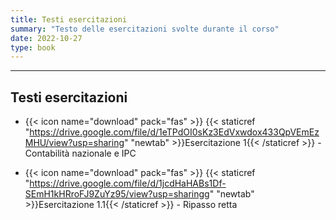 ```yaml
---
title: Testi esercitazioni
summary: "Testo delle esercitazioni svolte durante il corso"
date: 2022-10-27
type: book
---
```

---

## Testi esercitazioni

- {{< icon name="download" pack="fas" >}} {{< staticref "https://drive.google.com/file/d/1eTPdOI0sKz3EdVxwdox433QpVEmEzMHU/view?usp=sharing" "newtab" >}}Esercitazione 1{{< /staticref >}} - Contabilità nazionale e IPC

- {{< icon name="download" pack="fas" >}} {{< staticref "https://drive.google.com/file/d/1jcdHaHABs1Df-SEmH1kHRroFJ9ZuYz95/view?usp=sharingg" "newtab" >}}Esercitazione 1.1{{< /staticref >}} - Ripasso retta

<!-- 
- {{< icon name="download" pack="fas" >}} {{< staticref "https://drive.google.com/file/d/1csQf3ThG7QzLbqqta7VaoS_CzCvwMpgH/view?usp=share_link" "newtab" >}}Esercitazione 2{{< /staticref >}} - Mercato de lavoro, sistema monetario e inflazione.

- {{< icon name="download" pack="fas" >}} {{< staticref "https://drive.google.com/file/d/1iZt3ED9jABIKqrwfd50wpIvZ0hr_-4GG/view?usp=share_link" "newtab" >}}Esercitazione 3{{< /staticref >}} - Crescita economica e modello di Solow.

- {{< icon name="download" pack="fas" >}} {{< staticref "https://drive.google.com/file/d/1gsVyjeJ2x71UMbbdN3Tn1Gw6nMbJ7Sbh/view?usp=share_link" "newtab" >}}Esercitazione 4{{< /staticref >}} - Cicli economici, croce croce keynesiana e introduzione al modello IS-LM

- {{< icon name="download" pack="fas" >}} {{< staticref "https://drive.google.com/file/d/1ffKp2IXXkeZNkjgigI1kCAPX3_k8oSdH/view?usp=share_link" "newtab" >}}Esercitazione 5{{< /staticref >}} - Il modello IS-LM

- {{< icon name="download" pack="fas" >}} {{< staticref "https://drive.google.com/file/d/1cvVNxvl0YiKyC-fD1Mg36kSXGRoPAwqt/view?usp=share_link" "newtab" >}}Esercitazione 6{{< /staticref >}} - Il modello AD-AS

- {{< icon name="download" pack="fas" >}} {{< staticref "https://drive.google.com/file/d/1FLp8yOa0eA0DaPECNebI_hUKLz_OZn9P/view?usp=share_link" "newtab" >}}Esercitazione 7{{< /staticref >}} - Simulazione esame

-->







